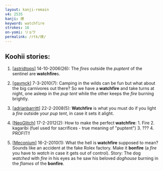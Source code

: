 ```yaml
---
layout: kanji-remain
v4: 2535
kanji: 燎
keyword: watchfire
strokes: 16
on-yomi: リョウ
permalink: /rtk/燎/
---
```


## Koohii stories: 

1) [<a href="http://kanji.koohii.com/profile/astridtops">astridtops</a>] 14-10-2006(26): The <em>fires</em> outside the <em>puptent</em> of the sentinel are<strong> watchfire</strong>s.

2) [<a href="http://kanji.koohii.com/profile/gavmck">gavmck</a>] 7-3-2010(7): Camping in the wilds can be fun but what about the big carnivores out there? So we have a<strong> watchfire</strong> and take turns at night, one asleep in the <em>pup tent</em> while the other keeps the <em>fire</em> burning brightly.

3) [<a href="http://kanji.koohii.com/profile/adrianbarritt">adrianbarritt</a>] 22-2-2008(5): <strong>Watchfire</strong> is what you must do if you light a <em>fire</em> outside your <em>pup tent</em>, in case it sets it alight.

4) [<a href="http://kanji.koohii.com/profile/NeoGlitch">NeoGlitch</a>] 17-2-2012(2): How to make the perfect<strong> watchfire</strong>: 1. Fire 2. kagaribi (fuel used for sacrifices - true meaning of &quot;puptent&quot;) 3. ??? 4. PROFIT!!

5) [<a href="http://kanji.koohii.com/profile/Meconium">Meconium</a>] 16-2-2010(1): What the hell is<strong> watchfire</strong> supposed to mean? Sounds like an accident at the fake Rolex factory. Make it <strong>bonfire</strong> (a <em>fire</em> you have to <em>watch</em> in case it gets out of control). Story: The dog <em>watched</em> with <em>fire</em> in his eyes as he saw his beloved <em>doghouse</em> burning in the <em>flames</em> of the <strong>bonfire</strong>.

